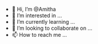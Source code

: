 - 👋 Hi, I’m @Amitha 
- 👀 I’m interested in ...
- 🌱 I’m currently learning ...
- 💞️ I’m looking to collaborate on ...
- 📫 How to reach me ...

<!---
nyenthu/nyenthu is a ✨ special ✨ repository because its `README.md` (this file) appears on your GitHub profile.
You can click the Preview link to take a look at your changes.
--->
